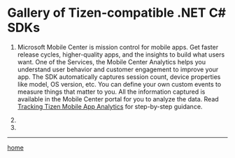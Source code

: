 Gallery of Tizen-compatible .NET C# SDKs
========================================

1. Microsoft Mobile Center is mission control for mobile apps. Get faster release cycles, higher-quality apps, and the insights to build what users want.
One of the Services, the Mobile Center Analytics helps you understand user behavior and customer engagement to improve your app. The SDK automatically captures session count, device properties like model, OS version, etc. You can define your own custom events to measure things that matter to you. All the information captured is available in the Mobile Center portal for you to analyze the data.
Read [Tracking Tizen Mobile App Analytics](https://github.com/shulgaalexey/gallery-dotnet-sdk-tizen/tree/master/mobilecenter) for step-by-step guidance.

2.

3.


---------------------

[home](https://shulgaalexey.github.io/gallery-dotnet-sdk-tizen/)


